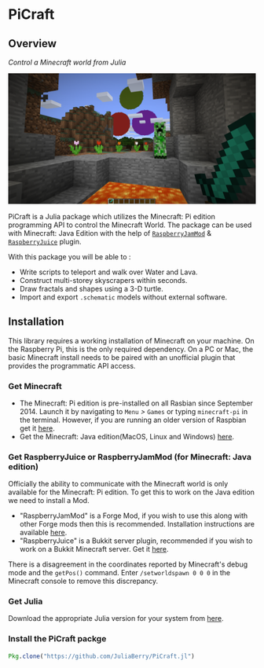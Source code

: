 
# PiCraft

## Overview

*Control a Minecraft world from Julia*

![PiCraft.png](./assets/img/PiCraft.png)

PiCraft is a Julia package which utilizes the Minecraft: Pi edition programming API to control the Minecraft World. The package can be used with Minecraft: Java Edition with the help of [`RaspberryJamMod`](https://github.com/arpruss/raspberryjammod) & [`RaspberryJuice`](https://dev.bukkit.org/projects/raspberryjuice) plugin.

With this package you will be able to :

- Write scripts to teleport and walk over Water and Lava.
- Construct multi-storey skyscrapers within seconds.
- Draw fractals and shapes using a 3-D turtle.
- Import and export `.schematic` models without external software.  

## Installation

This library requires a working installation of Minecraft on your machine. On the Raspberry Pi, this is the only required dependency. On a PC or Mac, the basic Minecraft install needs to be paired with an unofficial plugin that provides the programmatic API access.

### Get Minecraft

- The Minecraft: Pi edition is pre-installed on all Rasbian since September 2014. Launch it by navigating to `Menu` *>* `Games` or typing `minecraft-pi` in the terminal. However, if you are running an older version of Raspbian get it [here](https://minecraft.net/en-us/edition/pi/).
- Get the Minecraft: Java edition(MacOS, Linux and Windows) [here](https://minecraft.net/en-us/download/alternative).

### Get RaspberryJuice or RaspberryJamMod (for Minecraft: Java edition)

Officially the ability to communicate with the Minecraft world is only available for the Minecraft: Pi edition. To get this to work on the Java edition we need to install a Mod.

- "RaspberryJamMod" is a Forge Mod, if you wish to use this along with other Forge mods then this is recommended. Installation instructions are available [here](http://www.instructables.com/id/Python-coding-for-Minecraft/).
- "RaspberryJuice" is a Bukkit server plugin, recommended if you wish to work on a Bukkit Minecraft server. Get it [here](https://dev.bukkit.org/projects/raspberryjuice).

There is a disagreement in the coordinates reported by Minecraft's debug mode and the `getPos()` command. Enter `/setworldspawn 0 0 0` in the Minecraft console to remove this discrepancy.

### Get Julia

Download the appropriate Julia version for your system from [here](https://julialang.org/downloads/).

### Install the PiCraft packge

```julia
Pkg.clone("https://github.com/JuliaBerry/PiCraft.jl")
```
